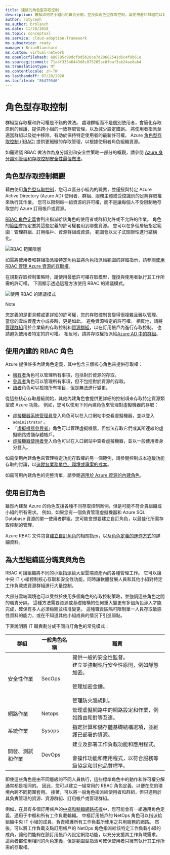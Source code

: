 ```yaml
---
title: 建議的角色型存取控制
description: 瞭解如何將小組內的職責分開，並授與角色型存取控制，讓使用者和群組可以執行其工作。
author: rotycenh
ms.author: brblanch
ms.date: 11/28/2018
ms.topic: conceptual
ms.service: cloud-adoption-framework
ms.subservice: ready
manager: BrianBlanchard
ms.custom: virtual-network
ms.openlocfilehash: e88785c98dcf9d5b20ce7d28682541d6c4f9b61e
ms.sourcegitcommit: 71a4f33546443d8c875265ac8fbaf3ab24ae8ab4
ms.translationtype: MT
ms.contentlocale: zh-TW
ms.lasthandoff: 07/20/2020
ms.locfileid: "86479546"
---
```

# <a name="role-based-access-control"></a>角色型存取控制

群組型存取權和許可權是不錯的做法。 處理群組而不是個別使用者，會簡化存取原則的維護、提供跨小組的一致存取管理，以及減少設定錯誤。 將使用者指派至適當群組以及從中移除，有助於保持特定使用者的最新許可權。 Azure [角色型存取控制 (RBAC)](https://docs.microsoft.com/azure/role-based-access-control/overview) 提供更細緻的存取管理，以根據使用者角色組織資源。

如需建議 RBAC 做法作為身分識別和安全性策略一部分的概觀，請參閱 [Azure 身分識別管理和存取控制安全性最佳做法](https://docs.microsoft.com/azure/security/fundamentals/identity-management-best-practices#use-role-based-access-control)。

## <a name="overview-of-role-based-access-control"></a>角色型存取控制概觀

藉由使用[角色型存取控制](https://docs.microsoft.com/azure/role-based-access-control/overview)，您可以區分小組內的職責，並僅授與特定 Azure Active Directory (Azure AD) 使用者、群組、服務主體或受控識別的足夠存取權來執行其作業。 您可以限制每一組資源的許可權，而不是讓每個人不受限制地存取您的 Azure 訂用帳戶或資源。

[RBAC 角色定義](https://docs.microsoft.com/azure/role-based-access-control/role-definitions)會列出指派給該角色的使用者或群組允許或不允許的作業。 角色的[範圍](https://docs.microsoft.com/azure/role-based-access-control/overview#scope)會指定要將這些定義的許可權套用到哪些資源。 您可以在多個層級指定範圍：管理群組、訂用帳戶、資源群組或資源。 範圍會以父子式關聯性進行結構化。

![RBAC 範圍階層](../../_images/azure-best-practices/rbac-scope.png)

如需將使用者和群組指派給特定角色並將角色指派給範圍的詳細指示，請參閱[使用 RBAC 管理 Azure 資源的存取權](https://docs.microsoft.com/azure/role-based-access-control/role-assignments-portal)。

在規劃存取控制策略時，請使用最低許可權存取模型，僅授與使用者執行其工作所需的許可權。 下圖顯示透過這種方法使用 RBAC 的建議模式。

![使用 RBAC 的建議模式](../../_images/azure-best-practices/rbac-least-privilege.png)

> [!NOTE]
> 您定義的是更具體或更詳細的許可權，您的存取控制會變得很複雜且難以管理。 當您的雲端資產大小成長時，更是如此。 避免資源特定的許可權。 相反地，請將[管理群組](https://docs.microsoft.com/azure/governance/management-groups)用於企業級的存取控制和[資源群組](https://docs.microsoft.com/azure/azure-resource-manager/management/overview#resource-groups)，以在訂用帳戶內進行存取控制。 也請避免使用者特定的許可權。 相反地，請將存取權指派給[Azure AD 中的群組](https://docs.microsoft.com/azure/active-directory/fundamentals/active-directory-manage-groups)。

## <a name="use-built-in-rbac-roles"></a>使用內建的 RBAC 角色

Azure 提供許多內建角色定義，其中包含三個核心角色來提供存取權：

- [擁有者](https://docs.microsoft.com/azure/role-based-access-control/built-in-roles#owner)角色可以管理所有事項，包括對於資源的存取。
- [參與者](https://docs.microsoft.com/azure/role-based-access-control/built-in-roles#contributor)角色可以管理所有事項，但不包括對於資源的存取。
- [讀者](https://docs.microsoft.com/azure/role-based-access-control/built-in-roles#reader)角色可以檢視所有項目，但是無法進行變更。

從這些核心存取層級開始，其他內建角色會提供更詳細的控制項來存取特定資源類型或 Azure 功能。 例如，您可以使用下列內建角色來管理對虛擬機器的存取：

- [虛擬機器系統管理員登](https://docs.microsoft.com/azure/role-based-access-control/built-in-roles#virtual-machine-administrator-login)入角色可以在入口網站中查看虛擬機器，並以登入 `administrator` 。
- 「[虛擬機器參與者](https://docs.microsoft.com/azure/role-based-access-control/built-in-roles#virtual-machine-contributor)」角色可以管理虛擬機器，但無法存取它們或其所連線的虛擬網路或儲存體帳戶。
- [虛擬機器使用者登](https://docs.microsoft.com/azure/role-based-access-control/built-in-roles#virtual-machine-user-login)入角色可以在入口網站中查看虛擬機器，並以一般使用者身分登入。

如需使用內建角色來管理特定功能存取權的另一個範例，請參閱控制成本追蹤功能存取的討論，以[追蹤各業務單位、環境或專案的成本](../azure-best-practices/track-costs.md#provide-the-right-level-of-cost-access)。

如需可用內建角色的完整清單，請參閱[適用於 Azure 資源的內建角色](https://docs.microsoft.com/azure/role-based-access-control/built-in-roles)。

## <a name="use-custom-roles"></a>使用自訂角色

雖然內建至 Azure 的角色支援各種不同存取控制案例，但是可能不符合貴組織或小組的所有需求。 例如，如果您有一個負責管理虛擬機器和 Azure SQL Database 資源的單一使用者群組，您可能會想要建立自訂角色，以最佳化所需存取控制的管理。

Azure RBAC 文件包含[建立自訂角色](https://docs.microsoft.com/azure/role-based-access-control/custom-roles)的相關指示，以及[角色定義的運作方式](https://docs.microsoft.com/azure/role-based-access-control/role-definitions)的詳細資料。

## <a name="separation-of-responsibilities-and-roles-for-large-organizations"></a>為大型組織區分職責與角色

RBAC 可讓組織將不同的小組指派給大型雲端資產內的各種管理工作。 它可以讓中央 IT 小組控制核心存取和安全性功能，同時讓軟體發展人員和其他小組對特定工作負載或資源群組進行大量控制。

大部分雲端環境也可以受益於使用多個角色的存取控制策略，並強調這些角色之間的職責分隔。 這種方法需要資源或基礎結構的任何重大變更有多個角色涉入才能完成，確保有多人必須檢閱並核准變更。 這種職責區隔可限制單一人員存取敏感性資料的能力，或在不知道其他小組成員的情況下引進弱點。

下表說明將 IT 職責劃分成不同自訂角色的常見模式：

<!-- markdownlint-disable MD033 -->

| 群組 | 一般角色名稱 | 職責 |
| --- | --- | --- |
| 安全性作業 | SecOps | 提供一般的安全性監督。 <br> 建立並強制執行安全性原則，例如靜態加密。 <br><br> 管理加密金鑰。 <br><br> 管理防火牆規則。 |
| 網路作業 | Netops | 管理虛擬網路中的網路設定和作業，例如路由和對等互連。 |
| 系統作業 | Sysops | 指定計算和儲存體基礎結構選項，並維護已部署的資源。 |
| 開發、測試和作業 | DevOps | 建立及部署工作負載功能和應用程式。 <br><br> 會操作功能和應用程式，以符合服務等級協定和其他品質標準。 |

<!-- markdownlint-enable MD033 -->

即使這些角色是由不同層級的不同人員執行，這些標準角色中的動作和許可權分解通常都是相同的。 因此，您可以建立一組常用的 RBAC 角色定義，以便在您的環境內跨不同範圍套用。 接著，可以將一般角色指派給使用者和群組，但只適用於其負責管理的資源、資源群組、訂用帳戶或管理群組。

<!-- cSpell:ignore NetOps SecOps " -->

例如，在具有多個訂用帳戶的[中樞和輪輻網路拓撲](../azure-best-practices/hub-spoke-network-topology.md)中，您可能會有一組通用角色定義，適用于中樞和所有工作負載輪輻。 中樞訂用帳戶的 NetOps 角色可以指派給組織中央 IT 小組的成員，負責維護所有工作負載所使用之共用服務的網路。 然後，可以將工作負載支點訂用帳戶的 NetOps 角色指派給該特定工作負載小組的成員，讓他們能夠在該訂用帳戶內設定網路功能，以充分支援其工作負載需求。 這兩者都使用相同的角色定義，但是範圍型指派可確保使用者只擁有執行其工作所需的存取權。

